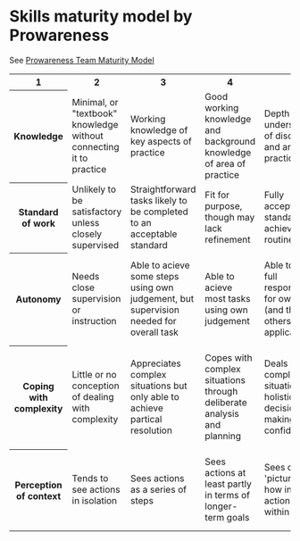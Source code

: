 # Skills maturity model by Prowareness

See [Prowareness Team Maturity Model](http://agilityladder.nl/files/2015/06/Prowareness-Team-Maturity-Model_presentation.pdf)

<table>

<tr>
<th>1</th>
<th>2</th>
<th>3</th>
<th>4</th>
<th>5</th>
</tr>

<tr>
<th>Knowledge</th>
<td>Minimal, or "textbook" knowledge without connecting it to practice</td>
<td>Working knowledge of key aspects of practice</td>
<td>Good working knowledge and background knowledge of area of practice</td>
<td>Depth of understanding of discipline and area of practice</td>
<td>Auhtoritative knowledge of discipline and deep tacit understanding across area of practice</td>
</tr>

<tr>
<th>Standard of work</th>
<td>Unlikely to be satisfactory unless closely supervised</td>
<td>Straightforward tasks likely to be completed to an acceptable standard</td>
<td>Fit for purpose, though may lack refinement</td>
<td>Fully acceptable standard achieved routinely</td>
<td>Excellence achieved with relative ease</td>
</tr>

<tr>
<th>Autonomy</th>
<td>Needs close supervision or instruction</td>
<td>Able to acieve some steps using own judgement, but supervision needed for overall task</td>
<td>Able to acieve most tasks using own judgement</td>
<td>Able to take full responsbility for own work (and that of others where applicable)</td>
<td>Able to take responsibility for going beyond existing standards and creating own interpretations</td>
</tr>

<tr>
<th>Coping with complexity</th>
<td>Little or no conception of dealing with complexity</td>
<td>Appreciates complex situations but only able to achieve partical resolution</td>
<td>Copes with complex situations through deliberate analysis and planning</td>
<td>Deals with complex situations holistically, decision-making more confident</td>
<td>Holistic grasp of complex situations, moves between intuitive and analytical approaches with ease</td>
</tr>

<tr>
<th>Perception of context</th>
<td>Tends to see actions in isolation</td>
<td>Sees actions as a series of steps</td>
<td>Sees actions at least partly in terms of longer-term goals</td>
<td>Sees overall 'picture' and how individual actions fit within it</td>
<td>Sees overall 'picture' and alternative approaches; vision of what may be possible</td>
</tr>

</table>

<tr>
<td></td>
<td></td>
<td></td>
<td></td>
<td></td>
</tr>